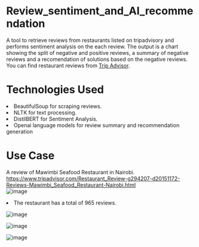 # Review_sentiment_and_AI_recommendation
A tool to retrieve reviews from restaurants listed on tripadvisory and performs sentiment analysis on the each review. The output is a chart showing the split of negative and positive reviews, a summary of negative reviews and a recomendation of solutions based on the negative reviews. <br>
You can find restaurant reviews from [Trip Advisor](https://www.tripadvisor.com/).<br>
# Technologies Used
<li>BeautifulSoup for scraping reviews. 
<li>NLTK for text processing.
<li>DistilBERT for Sentiment Analysis.
<li>Openai language models for review summary and recommendation generation<br>

# Use Case
A review of Mawimbi Seafood Restaurant in Nairobi.<br>
https://www.tripadvisor.com/Restaurant_Review-g294207-d20151172-Reviews-Mawimbi_Seafood_Restaurant-Nairobi.html <br>
![image](https://user-images.githubusercontent.com/86055894/235083012-e1a02820-d7d6-4718-b407-53d546b14bf0.png)<br>
<li>The restaurant has a total of 965 reviews.<br>

![image](https://user-images.githubusercontent.com/86055894/235084586-797e484c-4a3d-483c-9da8-75349282420d.png)


![image](https://user-images.githubusercontent.com/86055894/235083565-8c9cb83a-83e4-4e82-8e06-c9b2237ba51b.png)

![image](https://user-images.githubusercontent.com/86055894/235084209-ee2bb31b-41b2-4e49-80ba-a703a1b3a8ae.png)





